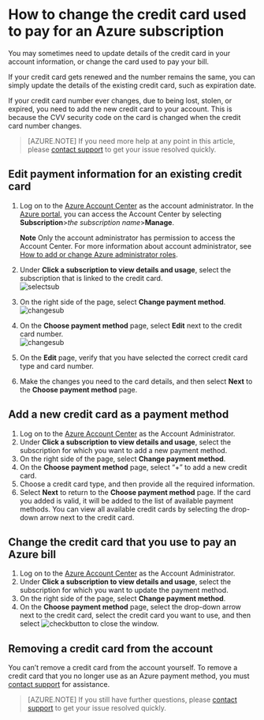 <properties
	pageTitle="How to change the credit card used to pay for an Azure subscription | Microsoft Azure"
	description="Describes how to How to change the credit card used to pay for an Azure subscription"
	services=""
	documentationCenter=""
	authors="genlin"
	manager="mbaldwin"
	editor=""
	tags="billing"
	/>

<tags
	ms.service="billing"
	ms.workload="na"
	ms.tgt_pltfrm="na"
	ms.devlang="na"
	ms.topic="article"
	ms.date="08/24/2016"
	ms.author="genli"/>

# How to change the credit card used to pay for an Azure subscription

You may sometimes need to update details of the credit card in your account information, or change the card used to pay your bill.

If your credit card gets renewed and the number remains the same, you can simply update the details of the existing credit card, such as expiration date.

If your credit card number ever changes, due to being lost, stolen, or expired, you need to add the new credit card to your account. This is because the CVV security code on the card is changed when the credit card number changes.

> [AZURE.NOTE] If you need more help at any point in this article, please [contact support](https://portal.azure.com/?#blade/Microsoft_Azure_Support/HelpAndSupportBlade) to get your issue resolved quickly.

## Edit payment information for an existing credit card
1. Log on to the [Azure Account Center](https://account.windowsazure.com/Subscriptions) as the account administrator. In the [Azure portal](https://portal.azure.com), you can access the Account Center by selecting **Subscription**>*the subscription name*>**Manage**.

	**Note** Only the  account administrator has permission to access the Account Center. For more information about account administrator, see [How to add or change Azure administrator roles](billing-add-change-azure-subscription-administrator.md).

2. Under **Click a subscription to view details and usage**, select the subscription that is linked to the credit card.</br> ![selectsub](./media/billing-how-to-change-credit-card/selectsub.png)
3. On the right side of the page, select **Change payment method**.</br> ![changesub](./media/billing-how-to-change-credit-card/changesub.png)
4. On the **Choose payment method** page, select **Edit** next to the credit card number.</br> ![changesub](./media/billing-how-to-change-credit-card/editcard.png)
5. On the **Edit** page, verify that you have selected the correct credit card type and card number.
6. Make the changes you need to the card details, and then select **Next** to the **Choose payment method** page.

## Add a new credit card as a payment method
1. Log on to the [Azure Account Center](https://account.windowsazure.com/Subscriptions) as the Account Administrator.
2. Under **Click a subscription to view details and usage**, select the subscription for which you want to add a new payment method.
3. On the right side of the page, select **Change payment method**.
4. On the **Choose payment method** page, select “+” to add a new credit card.
5. Choose a credit card type, and then provide all the required information.
6. Select **Next** to return to the **Choose payment method** page. If the card you added is valid, it will be added to the list of available payment methods. You can view all available credit cards by selecting the drop-down arrow next to the credit card.

## Change the credit card that you use to pay an Azure bill
1. Log on to the [Azure Account Center](https://account.windowsazure.com/Subscriptions) as the Account Administrator.
2. Under **Click a subscription to view details and usage**, select the subscription for which you want to update the payment method.
3. On the right side of the page, select **Change payment method**.
4. On the **Choose payment method** page, select the drop-down arrow next to the credit card, select the credit card you want to use, and then select ![checkbutton](./media/billing-how-to-change-credit-card/checkbutton.png) to close the window.

## Removing a credit card from the account
You can’t remove a credit card from the account yourself. To remove a credit card that you no longer use as an Azure payment method, you must [contact support](https://portal.azure.com/?#blade/Microsoft_Azure_Support/HelpAndSupportBlade) for assistance.

> [AZURE.NOTE] If you still have further questions, please [contact support](https://portal.azure.com/?#blade/Microsoft_Azure_Support/HelpAndSupportBlade) to get your issue resolved quickly.
